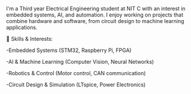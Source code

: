 I'm a Third year Electrical Engineering student at NIT C with an interest in embedded systems, AI, and automation. I enjoy working on projects that combine hardware and software, from circuit design to machine learning applications.

🔧 Skills & Interests:

-Embedded Systems (STM32, Raspberry Pi, FPGA)

-AI & Machine Learning (Computer Vision, Neural Networks)

-Robotics & Control (Motor control, CAN communication)

-Circuit Design & Simulation (LTspice, Power Electronics)

<!---
AdilMC/AdilMC is a ✨ special ✨ repository because its `README.md` (this file) appears on your GitHub profile.
You can click the Preview link to take a look at your changes.
--->
